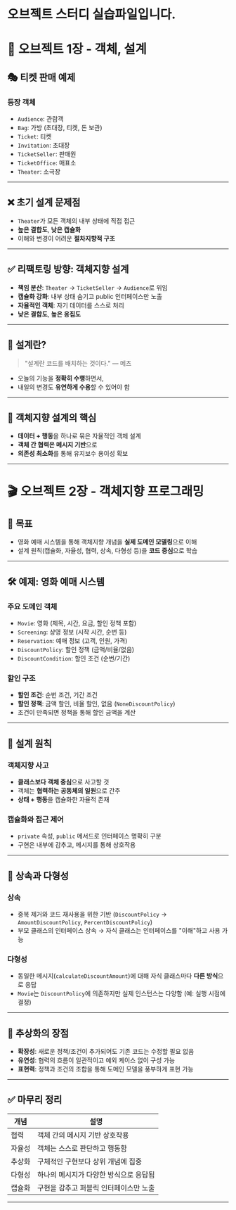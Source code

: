 # 오브젝트 스터디 실습파일입니다.
# 🎯 오브젝트 1장  - 객체, 설계
## 🎭 티켓 판매 예제
### 등장 객체
- `Audience`: 관람객
- `Bag`: 가방 (초대장, 티켓, 돈 보관)
- `Ticket`: 티켓
- `Invitation`: 초대장
- `TicketSeller`: 판매원
- `TicketOffice`: 매표소
- `Theater`: 소극장
---
## ❌ 초기 설계 문제점

- `Theater`가 모든 객체의 내부 상태에 직접 접근
- **높은 결합도**, **낮은 캡슐화**
- 이해와 변경이 어려운 **절차지향적 구조**

---
## ✅ 리팩토링 방향: 객체지향 설계

- **책임 분산**: `Theater` → `TicketSeller` → `Audience`로 위임
- **캡슐화 강화**: 내부 상태 숨기고 public 인터페이스만 노출
- **자율적인 객체**: 자기 데이터를 스스로 처리
- **낮은 결합도**, **높은 응집도**

---

## 🧠 설계란?

> "설계란 코드를 배치하는 것이다." — 메츠

- 오늘의 기능을 **정확히 수행**하면서,
- 내일의 변경도 **유연하게 수용**할 수 있어야 함

---

## 📌 객체지향 설계의 핵심
- **데이터 + 행동**을 하나로 묶은 자율적인 객체 설계
- **객체 간 협력은 메시지 기반**으로
- **의존성 최소화**를 통해 유지보수 용이성 확보

---

# 🎬 오브젝트 2장 - 객체지향 프로그래밍

## 📌 목표
- 영화 예매 시스템을 통해 객체지향 개념을 **실제 도메인 모델링**으로 이해
- 설계 원칙(캡슐화, 자율성, 협력, 상속, 다형성 등)을 **코드 중심**으로 학습

---

## 🛠 예제: 영화 예매 시스템

### 주요 도메인 객체
- `Movie`: 영화 (제목, 시간, 요금, 할인 정책 포함)
- `Screening`: 상영 정보 (시작 시간, 순번 등)
- `Reservation`: 예매 정보 (고객, 인원, 가격)
- `DiscountPolicy`: 할인 정책 (금액/비율/없음)
- `DiscountCondition`: 할인 조건 (순번/기간)

### 할인 구조
- **할인 조건**: 순번 조건, 기간 조건
- **할인 정책**: 금액 할인, 비율 할인, 없음 (`NoneDiscountPolicy`)
- 조건이 만족되면 정책을 통해 할인 금액을 계산

---

## 🧱 설계 원칙

### 객체지향 사고
- **클래스보다 객체 중심**으로 사고할 것
- 객체는 **협력하는 공동체의 일원**으로 간주
- **상태 + 행동**을 캡슐화한 자율적 존재

### 캡슐화와 접근 제어
- `private` 속성, `public` 메서드로 인터페이스 명확히 구분
- 구현은 내부에 감추고, 메시지를 통해 상호작용

---

## 🔁 상속과 다형성

### 상속
- 중복 제거와 코드 재사용을 위한 기반 (`DiscountPolicy` → `AmountDiscountPolicy`, `PercentDiscountPolicy`)
- 부모 클래스의 인터페이스 상속 → 자식 클래스는 인터페이스를 "이해"하고 사용 가능

### 다형성
- 동일한 메시지(`calculateDiscountAmount`)에 대해 자식 클래스마다 **다른 방식**으로 응답
- `Movie`는 `DiscountPolicy`에 의존하지만 실제 인스턴스는 다양함 (예: 실행 시점에 결정)

---

## 🧩 추상화의 장점

- **확장성**: 새로운 정책/조건이 추가되어도 기존 코드는 수정할 필요 없음
- **유연성**: 협력의 흐름이 일관적이고 예외 케이스 없이 구성 가능
- **표현력**: 정책과 조건의 조합을 통해 도메인 모델을 풍부하게 표현 가능

---

## ✅ 마무리 정리

| 개념 | 설명 |
|------|------|
| 협력 | 객체 간의 메시지 기반 상호작용 |
| 자율성 | 객체는 스스로 판단하고 행동함 |
| 추상화 | 구체적인 구현보다 상위 개념에 집중 |
| 다형성 | 하나의 메시지가 다양한 방식으로 응답됨 |
| 캡슐화 | 구현을 감추고 퍼블릭 인터페이스만 노출 |

---
